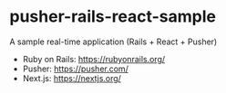 # pusher-rails-react-sample

A sample real-time application (Rails + React + Pusher)

- Ruby on Rails: https://rubyonrails.org/
- Pusher: https://pusher.com/
- Next.js: https://nextjs.org/
